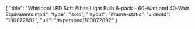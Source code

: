 {
    "title": "Whirlpool LED Soft White Light Bulb 6-pack - 60-Watt and 40-Watt Equivalents.mp4",
    "type": "solo",
    "layout": "iframe-static",
    "videoId": "100872892",
    "url": "\/tvpembed\/100872892"
}